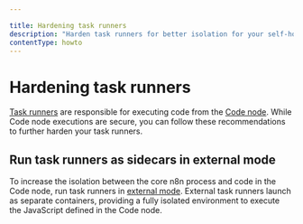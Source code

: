 ```yaml
---

title: Hardening task runners
description: "Harden task runners for better isolation for your self-hosted n8n instance."
contentType: howto
---
```


# Hardening task runners

[Task runners](/hosting/configuration/task-runners.md) are responsible for executing code from the [Code node](/integrations/builtin/core-nodes/n8n-nodes-base.code/index.md). While Code node executions are secure, you can follow these recommendations to further harden your task runners.

## Run task runners as sidecars in external mode

To increase the isolation between the core n8n process and code in the Code node, run task runners in [external mode](/hosting/configuration/task-runners.md#setting-up-external-mode). External task runners launch as separate containers, providing a fully isolated environment to execute the JavaScript defined in the Code node.
